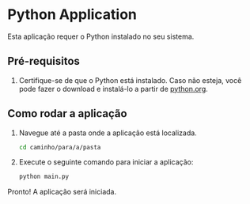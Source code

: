 # Python Application

Esta aplicação requer o Python instalado no seu sistema.

## Pré-requisitos

1. Certifique-se de que o Python está instalado. Caso não esteja, você pode fazer o download e instalá-lo a partir de [python.org](https://www.python.org/).

## Como rodar a aplicação

1. Navegue até a pasta onde a aplicação está localizada.
   ```bash
   cd caminho/para/a/pasta
   ```

2. Execute o seguinte comando para iniciar a aplicação:
   ```bash
   python main.py
   ```

Pronto! A aplicação será iniciada.
